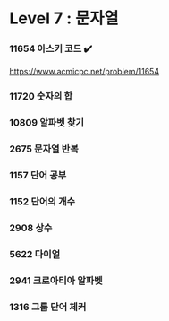 Level 7 : 문자열
===

### 11654	아스키 코드 ✔️
https://www.acmicpc.net/problem/11654

### 11720	숫자의 합

### 10809	알파벳 찾기

### 2675	문자열 반복

### 1157	단어 공부

### 1152	단어의 개수

### 2908	상수

### 5622	다이얼

### 2941	크로아티아 알파벳

### 1316	그룹 단어 체커
